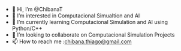 - 👋 Hi, I’m @ChibanaT
- 👀 I’m interested in Computacional Simualtion and AI
- 🌱 I’m currently learning Computacional Simulation and AI using Python/C++
- 💞️ I’m looking to collaborate on Computacional Simulation Projects
- 📫 How to reach me :chibana.thiago@gmail.com

<!---
ChibanaT/ChibanaT is a ✨ special ✨ repository because its `README.md` (this file) appears on your GitHub profile.
You can click the Preview link to take a look at your changes.
--->
